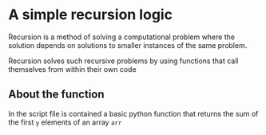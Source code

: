 # A simple recursion logic

Recursion is a method of solving a computational problem where the solution depends on solutions to smaller instances of the same problem.

Recursion solves such recursive problems by using functions that call themselves from within their own code

## About the function

In the script file is contained a basic python function that returns the sum of the first `y` elements of an array `arr`
